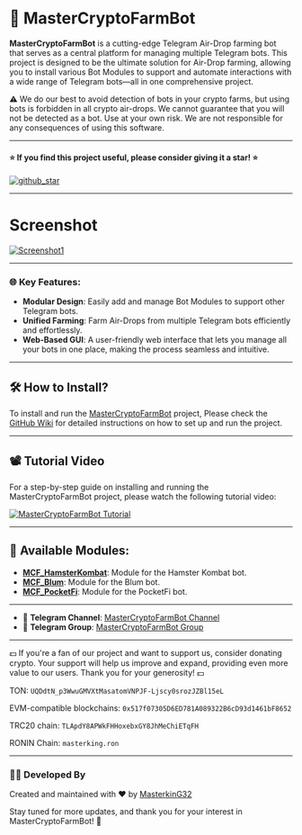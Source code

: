 # 🤖 MasterCryptoFarmBot

**MasterCryptoFarmBot** is a cutting-edge Telegram Air-Drop farming bot that serves as a central platform for managing multiple Telegram bots. This project is designed to be the ultimate solution for Air-Drop farming, allowing you to install various Bot Modules to support and automate interactions with a wide range of Telegram bots—all in one comprehensive project.

⚠️ We do our best to avoid detection of bots in your crypto farms, but using bots is forbidden in all crypto air-drops. We cannot guarantee that you will not be detected as a bot. Use at your own risk. We are not responsible for any consequences of using this software.

---

#### ⭐ If you find this project useful, please consider giving it a star! ⭐

<a href="https://github.com/masterking32/MasterHamsterKombatBot/stargazers"><img align="center" src="https://raw.githubusercontent.com/masterking32/MasterCryptoFarmBot/refs/heads/main/web/public_html/images/github_star.png" alt="github_star" /></a>

---

# Screenshot

<a href="https://raw.githubusercontent.com/masterking32/MasterCryptoFarmBot/refs/heads/main/web/public_html/images/Screenshot1.png"><img align="center" src="https://raw.githubusercontent.com/masterking32/MasterCryptoFarmBot/refs/heads/main/web/public_html/images/Screenshot1.png" alt="Screenshot1" /></a>

---

### 🌐 Key Features:

- **Modular Design**: Easily add and manage Bot Modules to support other Telegram bots.
- **Unified Farming**: Farm Air-Drops from multiple Telegram bots efficiently and effortlessly.
- **Web-Based GUI**: A user-friendly web interface that lets you manage all your bots in one place, making the process seamless and intuitive.

---

## 🛠️ How to Install?

To install and run the [MasterCryptoFarmBot](https://github.com/masterking32/MasterCryptoFarmBot) project, Please check the [GitHub Wiki](https://github.com/masterking32/MasterCryptoFarmBot/wiki) for detailed instructions on how to set up and run the project.

---

## 📽️ Tutorial Video

For a step-by-step guide on installing and running the MasterCryptoFarmBot project, please watch the following tutorial video:

[![MasterCryptoFarmBot Tutorial](https://raw.githubusercontent.com/masterking32/MasterCryptoFarmBot/refs/heads/main/web/public_html/images/video_thumb.jpg)](https://www.youtube.com/watch?v=XvVcuQfUNog)

---

## 🔌 Available Modules:

- **[MCF_HamsterKombat](https://github.com/masterking32/MCF_HamsterKombat)**: Module for the Hamster Kombat bot.
- **[MCF_Blum](https://github.com/masterking32/MCF_Blum)**: Module for the Blum bot.
- **[MCF_PocketFi](https://t.me/pocketfi_bot/Mining?startapp=95736407)**: Module for the PocketFi bot.

---

- 📢 **Telegram Channel**: [MasterCryptoFarmBot Channel](https://t.me/MasterCryptoFarmBot)
- 💬 **Telegram Group**: [MasterCryptoFarmBot Group](https://t.me/MasterCryptoFarmBotGroup)

---

💵 If you're a fan of our project and want to support us, consider donating crypto. Your support will help us improve and expand, providing even more value to our users. Thank you for your generosity! 💵

TON:
`UQDdtN_p3WwuGMVXtMasatomVNPJF-Ljscy0srozJZBl15eL`

EVM-compatible blockchains:
`0x517f07305D6ED781A089322B6cD93d1461bF8652`

TRC20 chain:
`TLApdY8APWkFHHoxebxGY8JhMeChiETqFH`

RONIN Chain:
`masterking.ron`

---

### 👨‍💻 Developed By

Created and maintained with ❤️ by [MasterkinG32](https://github.com/masterking32)

Stay tuned for more updates, and thank you for your interest in MasterCryptoFarmBot! 🚀
